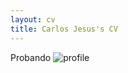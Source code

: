 ```yaml
---
layout: cv
title: Carlos Jesus's CV
---
```

Probando
![profile](https://carlosjsanch3z.github.io/images/profile.jpg)



